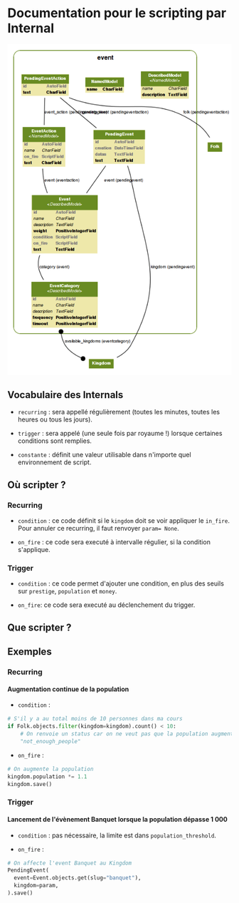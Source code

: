 Documentation pour le scripting par Internal
=======================
![Internal models](https://github.com/Neamar/kingdoms/blob/master/event/models.png?raw=true)

Vocabulaire des Internals
------------------------
* `recurring` : sera appellé régulièrement (toutes les minutes, toutes les heures ou tous les jours).

* `trigger` : sera appelé (une seule fois par royaume !) lorsque certaines conditions sont remplies.

* `constante` : définit une valeur utilisable dans n'importe quel environnement de script.


Où scripter ?
-------------
### Recurring
* `condition` : ce code définit si le `kingdom` doit se voir appliquer le `in_fire`. Pour annuler ce recurring, il faut renvoyer `param= None`.

* `on_fire` : ce code sera executé à intervalle régulier, si la condition s'applique.

### Trigger
* `condition` : ce code permet d'ajouter une condition, en plus des seuils sur `prestige`, `population` et `money`.

* `on_fire`: ce code sera executé au déclenchement du trigger.

Que scripter ?
---------------


Exemples
-------------
### Recurring
#### Augmentation continue de la population

* `condition` : 

```python
# S'il y a au total moins de 10 personnes dans ma cours
if Folk.objects.filter(kingdom=kingdom).count() < 10:
	# On renvoie un status car on ne veut pas que la population augmente s'il n'y a pas assez de folk
	"not_enough_people"
```

 * `on_fire` :

```python
# On augmente la population
kingdom.population *= 1.1
kingdom.save()
 ```

### Trigger
#### Lancement de l'évènement Banquet lorsque la population dépasse 1 000
* `condition` : pas nécessaire, la limite est dans `population_threshold`.

* `on_fire` : 

```python
# On affecte l'event Banquet au Kingdom
PendingEvent(
  event=Event.objects.get(slug="banquet"),
  kingdom=param,
).save()
```


